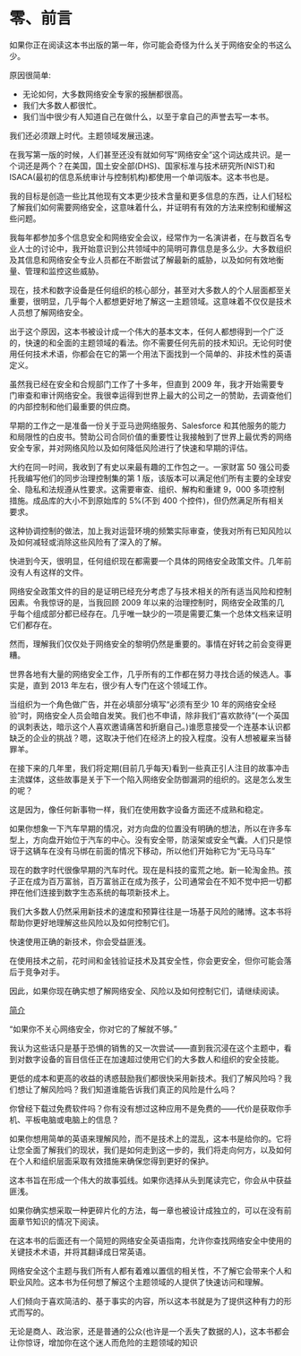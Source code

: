 # 零、前言

如果你正在阅读这本书出版的第一年，你可能会奇怪为什么关于网络安全的书这么少。

原因很简单:

*   无论如何，大多数网络安全专家的报酬都很高。
*   我们大多数人都很忙。
*   我们当中很少有人知道自己在做什么，以至于拿自己的声誉去写一本书。

我们还必须跟上时代。主题领域发展迅速。

在我写第一版的时候，人们甚至还没有就如何写“网络安全”这个词达成共识。是一个词还是两个？在美国，国土安全部(DHS)、国家标准与技术研究所(NIST)和 ISACA(最初的信息系统审计与控制机构)都使用一个单词版本。这本书也是。

我的目标是创造一些比其他现有文本更少技术含量和更多信息的东西，让人们轻松了解我们如何需要网络安全，这意味着什么，并证明有有效的方法来控制和缓解这些问题。

我每年都参加多个信息安全和网络安全会议，经常作为一名演讲者，在与数百名专业人士的讨论中，我开始意识到公共领域中的简明可靠信息是多么少。大多数组织及其信息和网络安全专业人员都在不断尝试了解最新的威胁，以及如何有效地衡量、管理和监控这些威胁。

现在，技术和数字设备是任何组织的核心部分，甚至对大多数人的个人层面都至关重要，很明显，几乎每个人都想更好地了解这一主题领域。这意味着不仅仅是技术人员想了解网络安全。

出于这个原因，这本书被设计成一个伟大的基本文本，任何人都想得到一个广泛的，快速的和全面的主题领域的看法。你不需要任何先前的技术知识。无论何时使用任何技术术语，你都会在它的第一个用法下面找到一个简单的、非技术性的英语定义。

虽然我已经在安全和合规部门工作了十多年，但直到 2009 年，我才开始需要专门审查和审计网络安全。我很幸运得到世界上最大的公司之一的赞助，去调查他们的内部控制和他们最重要的供应商。

早期的工作之一是准备一份关于亚马逊网络服务、Salesforce 和其他服务的能力和局限性的白皮书。赞助公司合同价值的重要性让我接触到了世界上最优秀的网络安全专家，并对网络风险以及如何降低风险进行了快速和早期的评估。

大约在同一时间，我收到了有史以来最有趣的工作包之一。一家财富 50 强公司委托我编写他们的同步治理控制集的第 1 版，该版本可以满足他们所有主要的全球安全、隐私和法规遵从性要求。这需要审查、组织、解构和重建 9，000 多项控制措施。成品库的大小不到原始库的 5%(不到 400 个控件)，但仍然满足所有相关要求。

这种协调控制的做法，加上我对运营环境的频繁实际审查，使我对所有已知风险以及如何减轻或消除这些风险有了深入的了解。

快进到今天，很明显，任何组织现在都需要一个具体的网络安全政策文件。几年前没有人有这样的文件。

网络安全政策文件的目的是证明已经充分考虑了与技术相关的所有适当风险和控制因素。令我惊讶的是，当我回顾 2009 年以来的治理控制时，网络安全政策的几乎每个组成部分都已经存在。几乎唯一缺少的一项是需要汇集一个总体文档来证明它们都存在。

然而，理解我们仅仅处于网络安全的黎明仍然是重要的。事情在好转之前会变得更糟。

世界各地有大量的网络安全工作，几乎所有的工作都在努力寻找合适的候选人。事实是，直到 2013 年左右，很少有人专门在这个领域工作。

当组织为一个角色做广告，并在必填部分填写“必须有至少 10 年的网络安全经验”时，网络安全人员会暗自发笑。我们也不申请，除非我们“喜欢款待”(一个英国的讽刺表达，暗示这个人喜欢邀请痛苦和折磨自己。)谁愿意接受一个连基本认识都缺乏的企业的挑战？嗯，这取决于他们在经济上的投入程度。没有人想被雇来当替罪羊。

在接下来的几年里，我们将定期(目前几乎每天)看到一些真正引人注目的故事冲击主流媒体，这些故事是关于下一个陷入网络安全防御漏洞的组织的。这是怎么发生的呢？

这是因为，像任何新事物一样，我们在使用数字设备方面还不成熟和稳定。

如果你想象一下汽车早期的情况，对方向盘的位置没有明确的想法，所以在许多车型上，方向盘开始位于汽车的中心。没有安全带，防滚架或安全气囊。人们只是惊讶于这辆车在没有马绑在前面的情况下移动，所以他们开始称它为“无马马车”

现在的数字时代很像早期的汽车时代。现在是科技的蛮荒之地。新一轮淘金热。孩子正在成为百万富翁，百万富翁正在成为孩子，公司通常会在不知不觉中把一切都押在他们连接到数字生态系统的每项新技术上。

我们大多数人仍然采用新技术的速度和预算往往是一场基于风险的赌博。这本书将帮助你更好地理解这些风险以及如何控制它们。

快速使用正确的新技术，你会受益匪浅。

在使用技术之前，花时间和金钱验证技术及其安全性，你会更安全，但你可能会落后于竞争对手。

因此，如果你现在确实想了解网络安全、风险以及如何控制它们，请继续阅读。

[简介](part0003.html#Anchor-41)

“如果你不关心网络安全，你对它的了解就不够。”

我认为这些话只是基于恐惧的销售的又一次尝试——直到我沉浸在这个主题中，看到对数字设备的盲目信任正在加速超过使用它们的大多数人和组织的安全技能。

更低的成本和更高的收益的诱惑鼓励我们都很快采用新技术。我们了解风险吗？我们想让了解风险吗？我们知道谁能告诉我们真正的风险是什么吗？

你曾经下载过免费软件吗？你有没有想过这种应用不是免费的——代价是获取你手机、平板电脑或电脑上的信息？

如果你想用简单的英语来理解风险，而不是技术上的混乱，这本书是给你的。它将让您全面了解我们的现状，我们是如何走到这一步的，我们将走向何方，以及如何在个人和组织层面采取有效措施来确保您得到更好的保护。

这本书旨在形成一个伟大的故事弧线。如果你选择从头到尾读完它，你会从中获益匪浅。

如果你确实想采取一种更碎片化的方法，每一章也被设计成独立的，可以在没有前面章节知识的情况下阅读。

在这本书的后面还有一个简短的网络安全英语指南，允许你查找网络安全中使用的关键技术术语，并将其翻译成日常英语。

网络安全这个主题与我们所有人都有着难以置信的相关性，不了解它会带来个人和职业风险。这本书为任何想了解这个主题领域的人提供了快速访问和理解。

人们倾向于喜欢简洁的、基于事实的内容，所以这本书就是为了提供这种有力的形式而写的。

无论是商人、政治家，还是普通的公众(也许是一个丢失了数据的人)，这本书都会让你惊讶，增加你在这个迷人而危险的主题领域的知识